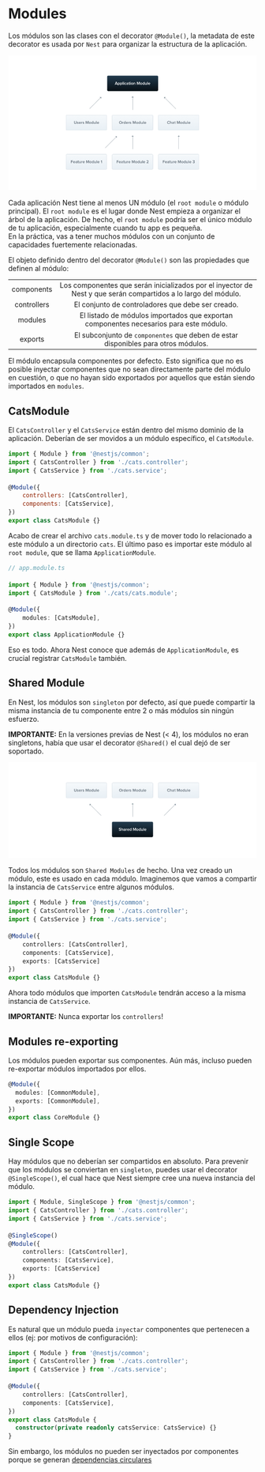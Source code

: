 # Modules

Los módulos son las clases con el decorator `@Module()`, la metadata de este decorator es usada por `Nest` para organizar la estructura de la aplicación.

![components](imgs/Modules_1.png)

Cada aplicación Nest tiene al menos UN módulo (el `root module` o módulo principal). El `root module` es el lugar donde Nest empieza a organizar el árbol de la aplicación. De hecho, el `root module` podría ser el único módulo de tu aplicación, especialmente cuando tu app es pequeña.  
En la práctica, vas a tener muchos módulos con un conjunto de capacidades fuertemente relacionadas.

El objeto definido dentro del decorator `@Module()` son las propiedades que definen al módulo:

|||
|:-----------:|:--------------------------------------------------------------------------------------------------------------:|
|  components | Los componentes que serán inicializados por el inyector de Nest y que serán compartidos a lo largo del módulo. |
| controllers | El conjunto de controladores que debe ser creado.                                                              |
| modules     | El listado de módulos importados que exportan componentes necesarios para este módulo.                         |
| exports     | El subconjunto de `componentes` que deben de estar disponibles para otros módulos.                               |

El módulo encapsula componentes por defecto. Esto significa que no es posible inyectar componentes que no sean directamente parte del módulo en cuestión, o que no hayan sido exportados por aquellos  que están siendo importados en `modules`.

## CatsModule

El `CatsController` y el `CatsService` están dentro del mismo dominio de la aplicación. Deberían de ser movidos a un módulo específico, el `CatsModule`.

```js
import { Module } from '@nestjs/common';
import { CatsController } from './cats.controller';
import { CatsService } from './cats.service';

@Module({
    controllers: [CatsController],
    components: [CatsService],
})
export class CatsModule {}
```

Acabo de crear el archivo `cats.module.ts` y de mover todo lo relacionado a este módulo a un directorio `cats`. El último paso es importar este módulo al `root module`, que se llama `ApplicationModule`.


```ts
// app.module.ts

import { Module } from '@nestjs/common';
import { CatsModule } from './cats/cats.module';

@Module({
    modules: [CatsModule],
})
export class ApplicationModule {}
```

Eso es todo. Ahora Nest conoce que además de `ApplicationModule`, es crucial registrar `CatsModule` también.


## Shared Module

En Nest, los módulos son `singleton` por defecto, así que puede compartir la misma instancia de tu componente entre 2 o más módulos sin ningún esfuerzo.

**IMPORTANTE:**
En la versiones previas de Nest (< 4), los módulos no eran singletons, había que usar el decorator `@Shared()` el cual dejó de ser soportado.

![components](imgs/Shared_Module_1.png)

Todos los módulos son `Shared Modules` de hecho. Una vez creado un módulo,  este es usado en cada módulo. Imaginemos que vamos a compartir la instancia de `CatsService` entre algunos módulos.

```ts
import { Module } from '@nestjs/common';
import { CatsController } from './cats.controller';
import { CatsService } from './cats.service';

@Module({
    controllers: [CatsController],
    components: [CatsService],
    exports: [CatsService]
})
export class CatsModule {}
```

Ahora todo módulos que importen `CatsModule` tendrán acceso a la misma instancia  de `CatsService`.

**IMPORTANTE:** Nunca exportar los `controllers`!

## Modules re-exporting

Los módulos pueden exportar sus componentes. Aún más, incluso pueden re-exportar módulos importados por ellos.

```ts
@Module({
  modules: [CommonModule],
  exports: [CommonModule],
})
export class CoreModule {}
```

## Single Scope

Hay módulos que no deberían ser compartidos en absoluto. Para prevenir que los módulos se conviertan en `singleton`, puedes usar el decorator `@SingleScope()`, el cual hace que Nest siempre cree una nueva instancia del módulo.

```ts
import { Module, SingleScope } from '@nestjs/common';
import { CatsController } from './cats.controller';
import { CatsService } from './cats.service';

@SingleScope()
@Module({
    controllers: [CatsController],
    components: [CatsService],
    exports: [CatsService]
})
export class CatsModule {}
```

## Dependency Injection

Es natural que un módulo pueda `inyectar` componentes que pertenecen a ellos (ej: por motivos de configuración):

```ts
import { Module } from '@nestjs/common';
import { CatsController } from './cats.controller';
import { CatsService } from './cats.service';

@Module({
    controllers: [CatsController],
    components: [CatsService],
})
export class CatsModule {
  constructor(private readonly catsService: CatsService) {}
}
```

Sin embargo, los módulos no pueden ser inyectados por componentes porque se generan [dependencias circulares](https://docs.nestjs.com/advanced/circular-dependency)


